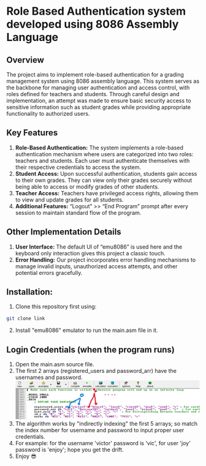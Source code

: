 # Role Based Authentication system developed using 8086 Assembly Language

## Overview
The project aims to implement role-based authentication for a grading management system using 8086 assembly language. This system serves as the backbone for managing user authentication and access control, with roles defined for teachers and students. Through careful design and implementation, an attempt was made to ensure basic security access to sensitive information such as student grades while providing appropriate functionality to authorized users.

## Key Features
1. **Role-Based Authentication:** The system implements a role-based authentication mechanism where users are categorized into two roles: teachers and students. Each user must authenticate themselves with their respective credentials to access the system.
2. **Student Access:** Upon successful authentication, students gain access to their own grades. They can view only their grades securely without being able to access or modify grades of other students.
3. **Teacher Access:** Teachers have privileged access rights, allowing them to view and update grades for all students.
4. **Additional Features:** “Logout” >> “End Program” prompt after every session to maintain standard flow of the program.

## Other Implementation Details
1. **User Interface:** The default UI of “emu8086” is used here and the keyboard only interaction gives this project a classic touch.
2. **Error Handling:** Our project incorporates error handling mechanisms to manage invalid inputs, unauthorized access attempts, and other potential errors gracefully.

## Installation:
1. Clone this repository first using:  
```bash
git clone link
```
2. Install "emu8086" emulator to run the main.asm file in it.

## Login Credentials (when the program runs)
1. Open the main.asm source file.
2. The first 2 arrays (registered_users and password_arr) have the usernames and password.
![showing arrays](https://github.com/saminnimas/Role_Based_auth_8086/blob/main/indirect_indexed.png)
3. The algorithm works by "indirectly indexing" the first 5 arrays; so match the index number for username and password to input proper user credentials.
4. For example: for the username 'victor' password is 'vic', for user 'joy' password is 'enjoy'; hope you get the drift.
5. Enjoy :sunglasses: